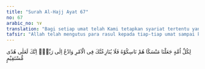 ```yaml
---
title: "Surah Al-Hajj Ayat 67"
no: 67
arabic_no: ٦٧
translation: "Bagi setiap umat telah Kami tetapkan syariat tertentu yang (harus) mereka amalkan, maka tidak sepantasnya mereka berbantahan dengan engkau dalam urusan (syariat) ini dan serulah (mereka) kepada Tuhanmu. Sungguh, engkau (Muhammad) berada di jalan yang lurus."
tafsir: "Allah telah mengutus para rasul kepada tiap-tiap umat sampai kepada masa Nabi Muhammad saw. Tiap-tiap rasul membawa syariat yang berbeda dengan syariat rasul yang lain, sesuai dengan keadaan, tempat dan masa dimana umat itu berada sehingga syariat itu dapat mereka lakukan dengan baik dan sesuai dengan kesanggupan, kemanfaatan dan kebutuhan hidup mereka.\n\nKitab Taurat diturunkan kepada Musa as, yang akan disampaikan kepada Bani Israil. Bani Israil di waktu itu sedang terjangkit paham materialisme dan kehidupan yang materialistis. Hidupnya didasarkan kepada kebendaan. Baginya hidup ini adalah serba benda. Bani Israil tatkala ditinggalkan Nabi Musa yaitu dikala beliau naik ke bukit Tursina untuk menerima Taurat, mereka membuat patung anak sapi dari emas untuk disembah. Isi Taurat banyak memberi petunjuk kepada manusia tentang cara-cara membina diri dan umat agar terhindar dari paham materialisme dan kehidupan yang materialistis itu. Demikian pula Injil diturunkan kepada Nabi Isa as, banyak memberi petunjuk cara-cara pembinaan kejiwaan, rohani, sesuai pula dengan keadaan orang Yahudi di waktu itu. \n\nPada akhirnya Al-Qur'an diturunkan kepada Nabi Muhammad saw. Syariat yang dikandung Al-Qur'an itu adalah syariat untuk seluruh umat manusia sampai akhir zaman. Di dalam Al-Qur'an banyak ayat-ayat yang memberi petunjuk kepada manusia agar mereka di samping memikirkan kehidupan rohani juga memikirkan kehidupan duniawi, kehidupan duniawi merupakan persiapan kehidupan akhirat.\n\nDemikianlah ketetapan Allah yang berlaku bagi seluruh umat manusia sejak dahulu sampai sekarang. Maka seharusnya orang-orang kafir itu tidak menentang seruan Nabi Muhammad yang disampaikan kepada mereka. Karena itu Allah memperingatkan kepada Nabi Muhammad dan umatnya agar jangan terpengaruh oleh tantangan dan pembangkangan orang-orang kafir. Tetaplah melakukan dakwah, menyeru mereka dengan hikmat dan kebijaksanaan, mengajak mereka kepada ketauhidan, yang menunjukkan kepada kebahagiaan hidup di dunia dan di akhirat."
---
```

لِكُلِّ اُمَّةٍ جَعَلْنَا مَنْسَكًا هُمْ نَاسِكُوْهُ فَلَا يُنَازِعُنَّكَ فِى الْاَمْرِ وَادْعُ اِلٰى رَبِّكَۗ اِنَّكَ لَعَلٰى هُدًى مُّسْتَقِيْمٍ 